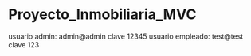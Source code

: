 # Proyecto_Inmobiliaria_MVC
usuario admin: admin@admin clave 12345
usuario empleado: test@test clave 123